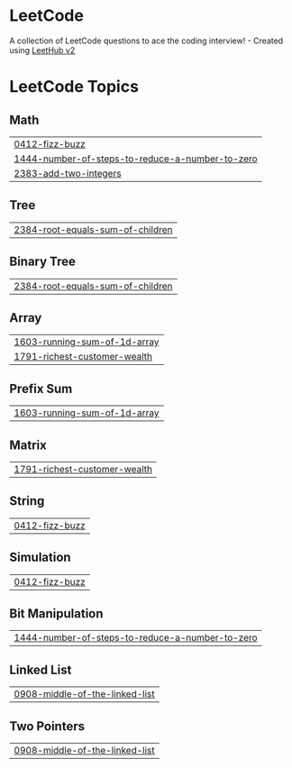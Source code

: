 # LeetCode
A collection of LeetCode questions to ace the coding interview! - Created using [LeetHub v2](https://github.com/arunbhardwaj/LeetHub-2.0)

<!---LeetCode Topics Start-->
# LeetCode Topics
## Math
|  |
| ------- |
| [0412-fizz-buzz](https://github.com/YohanIm00/LeetCode/tree/master/0412-fizz-buzz) |
| [1444-number-of-steps-to-reduce-a-number-to-zero](https://github.com/YohanIm00/LeetCode/tree/master/1444-number-of-steps-to-reduce-a-number-to-zero) |
| [2383-add-two-integers](https://github.com/YohanIm00/LeetCode/tree/master/2383-add-two-integers) |
## Tree
|  |
| ------- |
| [2384-root-equals-sum-of-children](https://github.com/YohanIm00/LeetCode/tree/master/2384-root-equals-sum-of-children) |
## Binary Tree
|  |
| ------- |
| [2384-root-equals-sum-of-children](https://github.com/YohanIm00/LeetCode/tree/master/2384-root-equals-sum-of-children) |
## Array
|  |
| ------- |
| [1603-running-sum-of-1d-array](https://github.com/YohanIm00/LeetCode/tree/master/1603-running-sum-of-1d-array) |
| [1791-richest-customer-wealth](https://github.com/YohanIm00/LeetCode/tree/master/1791-richest-customer-wealth) |
## Prefix Sum
|  |
| ------- |
| [1603-running-sum-of-1d-array](https://github.com/YohanIm00/LeetCode/tree/master/1603-running-sum-of-1d-array) |
## Matrix
|  |
| ------- |
| [1791-richest-customer-wealth](https://github.com/YohanIm00/LeetCode/tree/master/1791-richest-customer-wealth) |
## String
|  |
| ------- |
| [0412-fizz-buzz](https://github.com/YohanIm00/LeetCode/tree/master/0412-fizz-buzz) |
## Simulation
|  |
| ------- |
| [0412-fizz-buzz](https://github.com/YohanIm00/LeetCode/tree/master/0412-fizz-buzz) |
## Bit Manipulation
|  |
| ------- |
| [1444-number-of-steps-to-reduce-a-number-to-zero](https://github.com/YohanIm00/LeetCode/tree/master/1444-number-of-steps-to-reduce-a-number-to-zero) |
## Linked List
|  |
| ------- |
| [0908-middle-of-the-linked-list](https://github.com/YohanIm00/LeetCode/tree/master/0908-middle-of-the-linked-list) |
## Two Pointers
|  |
| ------- |
| [0908-middle-of-the-linked-list](https://github.com/YohanIm00/LeetCode/tree/master/0908-middle-of-the-linked-list) |
<!---LeetCode Topics End-->